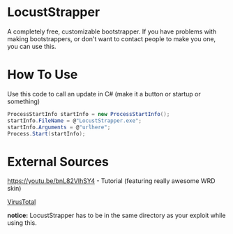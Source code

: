 # LocustStrapper
A completely free, customizable bootstrapper. If you have problems with making bootstrappers, or don't want to contact people to make you one, you can use this.

# How To Use

Use this code to call an update in C# (make it a button or startup or something)
```csharp
ProcessStartInfo startInfo = new ProcessStartInfo();
startInfo.FileName = @"LocustStrapper.exe";
startInfo.Arguments = @"urlhere";
Process.Start(startInfo);
```

# External Sources
https://youtu.be/bnL82VIhSY4 - Tutorial (featuring really awesome WRD skin)

[VirusTotal](https://www.virustotal.com/gui/file/9ac6c6677cbf0fd09b5751857b429326da7d5176259ab1011b20ff9becc7da67/detection)

**notice:** LocustStrapper has to be in the same directory as your exploit while using this.
